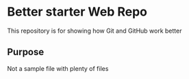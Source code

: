 # Better starter Web Repo

This repository is for showing how Git and GitHub work better

## Purpose

Not a sample file with plenty of files